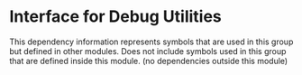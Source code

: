 
# Interface for Debug Utilities
This dependency information represents symbols that are used in this group but defined in other modules.  Does not include symbols used in this group that are defined inside this module.
(no dependencies outside this module)
